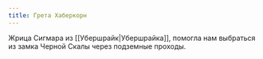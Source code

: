 ```yaml
---
title: Грета Хаберкорн
---
```

Жрица Сигмара из [[Убершрайк|Убершрайка]], помогла нам выбраться из замка Черной Скалы через подземные проходы.